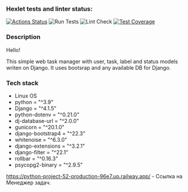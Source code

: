 ### Hexlet tests and linter status:

[![Actions Status](https://github.com/BoCXoD-man/python-project-52/workflows/hexlet-check/badge.svg)](https://github.com/BoCXoD-man/python-project-52/actions)
![Run Tests](https://github.com/BoCXoD-man/python-project-52/actions/workflows/run_tests.yml/badge.svg)
![Lint Check](https://github.com/BoCXoD-man/python-project-52/actions/workflows/lint_check.yml/badge.svg)
[![Test Coverage](https://api.codeclimate.com/v1/badges/f87a0bbe68109b158ee4/test_coverage)](https://codeclimate.com/github/BoCXoD-man/python-project-52/test_coverage)


### Description

Hello!

This simple web task manager with user, task, label and status models writen on Django. It uses bootsrap and any available DB for Django.


### Tech stack

* Linux OS
* python = "^3.9"
* Django = "^4.1.5"
* python-dotenv = "^0.21.0"
* dj-database-url = "^2.0.0"
* gunicorn = "^20.1.0"
* django-bootstrap4 = "^22.3"
* whitenoise = "^6.3.0"
* django-extensions = "^3.2.1"
* django-filter = "^22.1"
* rollbar = "^0.16.3"
* psycopg2-binary = "^2.9.5"


https://python-project-52-production-96e7.up.railway.app/ - Ссылка на Менеджер задач.

